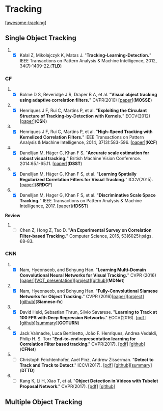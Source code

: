 # Tracking
[[awesome-tracking]](https://github.com/foolwood/benchmark_results)

## Single Object Tracking

1. - [x] Kalal Z, Mikolajczyk K, Matas J. "**Tracking-Learning-Detection.**" IEEE Transactions on Pattern Analysis & Machine Intelligence, 2012, 34(7):1409-22.(**TLD**)

### CF
1. - [x] Bolme D S, Beveridge J R, Draper B A, et al. "**Visual object tracking using adaptive correlation filters.**"  CVPR(2010) [[paper](http://www.cs.colostate.edu/~draper/papers/bolme_cvpr10.pdf)](**MOSSE**)

1. - [x] Henriques J F, Rui C, Martins P, et al. "**Exploiting the Circulant Structure of Tracking-by-Detection with Kernels.**"  ECCV(2012) [[paper](http://islab.ulsan.ac.kr/files/announcement/455/csk_tracker_eccv2012.pdf)](**CSK**)

1. - [x] Henriques J F, Rui C, Martins P, et al. "**High-Speed Tracking with Kernelized Correlation Filters.**" IEEE Transactions on Pattern Analysis & Machine Intelligence, 2014, 37(3):583-596. [[paper](https://arxiv.org/abs/1404.7584)](**KCF**)

1. - [x] Danelljan M, Häger G, Khan F S. "**Accurate scale estimation for robust visual tracking.**" British Machine Vision Conference. 2014:65.1-65.11. [[paper](http://www.cvl.isy.liu.se/en/research/objrec/visualtracking/scalvistrack/ScaleTracking_BMVC14.pdf)](**DSST**)

1. - [x] Danelljan M, Häger G, Khan F S, et al. "**Learning Spatially Regularized Correlation Filters for Visual Tracking.**" ICCV(2015). [[paper](http://openaccess.thecvf.com/content_iccv_2015/papers/Danelljan_Learning_Spatially_Regularized_ICCV_2015_paper.pdf)](**SRDCF**)

1. - [x] Danelljan M, Hager G, Khan F S, et al. "**Discriminative Scale Space Tracking.**" IEEE Transactions on Pattern Analysis & Machine Intelligence, 2017. [[paper](https://arxiv.org/abs/1609.06141v1)](**fDSST**)

**Review**
1. - [ ] Chen Z, Hong Z, Tao D. "**An Experimental Survey on Correlation Filter-based Tracking.**" Computer Science, 2015, 53(6025):págs. 68-83.

### CNN
1. - [x] Nam, Hyeonseob, and Bohyung Han. "**Learning Multi-Domain Convolutional Neural Networks for Visual Tracking.**" CVPR (2016)[[paper](http://arxiv.org/pdf/1510.07945v2.pdf)][[VOT_presentation](http://votchallenge.net/vot2015/download/presentation_Hyeonseob.pdf)][[project](http://cvlab.postech.ac.kr/research/mdnet/)][[github](https://github.com/HyeonseobNam/MDNet)](**MDNet**)

1. - [x] Nam, Hyeonseob, and Bohyung Han. "**Fully-Convolutional Siamese Networks for Object Tracking.**" CVPR (2016)[[paper](https://arxiv.org/abs/1606.09549)][[project](http://www.robots.ox.ac.uk/~luca/siamese-fc.html)][[github](https://github.com/bertinetto/siamese-fc)](**Siamese-fc**)

1. - [x] David Held, Sebastian Thrun, Silvio Savarese. "**Learning to Track at 100 FPS with Deep Regression Networks**." ECCV(2016). [[pdf]](http://davheld.github.io/GOTURN/GOTURN.html) [[github]](https://github.com/davheld/GOTURN)[[summary]](http://davheld.github.io/GOTURN/GOTURN.html)(**GOTURN**)

1. - [x] Jack Valmadre, Luca Bertinetto, João F. Henriques, Andrea Vedaldi, Philip H. S. Torr "**End-to-end representation learning for Correlation Filter based tracking**." CVPR(2017). [[pdf]](https://arxiv.org/abs/1704.06036) [[github]](https://github.com/bertinetto/cfnet)(**CFNet**)

1. - [ ] Christoph Feichtenhofer, Axel Pinz, Andrew Zisserman. "**Detect to Track and Track to Detect**." ICCV(2017). [[pdf]](https://arxiv.org/abs/1710.03958) [[github]](https://github.com/feichtenhofer/Detect-Track)[[summary]](https://www.robots.ox.ac.uk/~vgg/research/detect-track/)(**DTTD**)

1. - [ ] Kang K, Li H, Xiao T, et al. "**Object Detection in Videos with Tubelet Proposal Network**." CVPR(2017). [[pdf]](https://arxiv.org/abs/1702.06355) [[github]](https://github.com/myfavouritekk/vdetlib)

## Multiple Object Tracking


